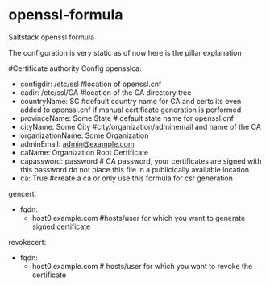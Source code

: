 # openssl-formula
Saltstack openssl formula

The configuration is very static as of now here is the pillar explanation

#Certificate authority Config
opensslca:
  - configdir: /etc/ssl    #location of openssl.cnf
  - cadir: /etc/ssl/CA     #location of the CA directory tree
  - countryName: SC        #default country name for CA and certs its even added to openssl.cnf if manual certificate generation is performed
  - provinceName: Some State # default state name for openssl.cnf
  - cityName: Some City      #city/organization/adminemail and name of the CA   
  - organizationName: Some Organization
  - adminEmail: admin@example.com
  - caName: Organization Root Certificate
  - capassword: password     # CA password, your certificates are signed with this password do not place this file in a publicically available location
  - ca: True #create a ca or only use this formula for csr generation
    
gencert: 
  - fqdn:
    - host0.example.com      #hosts/user for which you want to generate signed certificate
    
revokecert:
  - fqdn:
    - host0.example.com      # hosts/user for which you want to revoke the certificate
